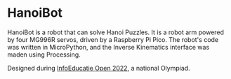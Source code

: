 # HanoiBot
HanoiBot is a robot that can solve Hanoi Puzzles. It is a robot arm powered by four MG996R servos, driven by a Raspberry Pi Pico.
The robot's code was written in MicroPython, and the Inverse Kinematics interface was maden using Processing.

Designed during [InfoEducatie Open 2022](https://infoeducatie.ro), a national Olympiad.
